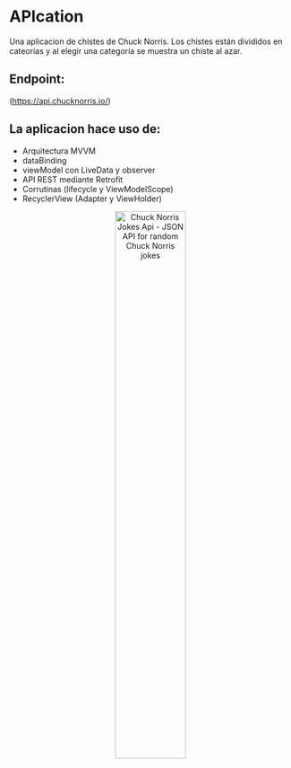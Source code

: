 # APIcation

Una aplicacion de chistes de Chuck Norris.
Los chistes están divididos en cateorías y al elegir una categoría se muestra un chiste al azar.


## Endpoint:

(https://api.chucknorris.io/)


## La aplicacion hace uso de:

- Arquitectura MVVM
- dataBinding
- viewModel con LiveData y observer
- API REST mediante Retrofit
- Corrutinas (lifecycle y ViewModelScope)
- RecyclerView (Adapter y ViewHolder)

<div align="center">
  <img alt="Chuck Norris Jokes Api - JSON API for random Chuck Norris jokes" src="https://api.chucknorris.io/img/chucknorris_logo_coloured_small@2x.png" width="50%">
</div>
